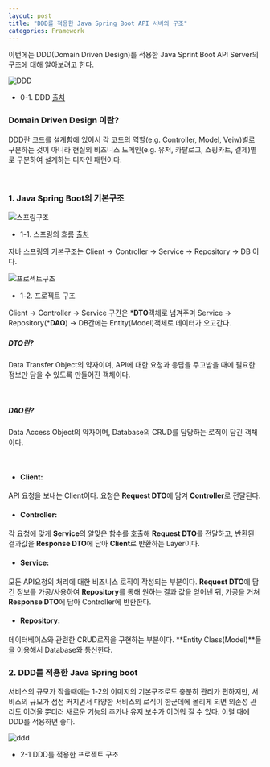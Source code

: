 ```yaml
---
layout: post
title: "DDD를 적용한 Java Spring Boot API 서버의 구조"
categories: Framework
---
```


이번에는 DDD(Domain Driven Design)를 적용한 Java Sprint Boot API Server의 구조에 대해 알아보려고 한다.


![DDD](https://miro.medium.com/max/1400/1*F82KYklUqew6ycZEq9niAw.png)
- 0-1. DDD [출처](https://medium.com/riiid-teamblog-kr/gradle%EA%B3%BC-%ED%95%A8%EA%BB%98%ED%95%98%EB%8A%94-backend-layered-architecture-97117b344ba8)
### Domain Driven Design 이란?

DDD란 코드를 설계함에 있어서 각 코드의 역할(e.g. Controller, Model, Veiw)별로 구분하는 것이 아니라 현실의 비즈니스 도메인(e.g. 유저, 카탈로그, 쇼핑카트, 결제)별로 구분하여 설계하는 디자인 패턴이다.

<br>

### 1. Java Spring Boot의 기본구조

![스프링구조](https://3827551924-files.gitbook.io/~/files/v0/b/gitbook-28427.appspot.com/o/assets%2F-M26jG1r8fNWiAQrZyfg%2F-M4hJIiL_CbaMtV-iVnw%2F-M4hJL1xuvndUsln6RlS%2Fimage-20200412132447872.png?generation=1586676989907156&alt=media)

- 1-1. 스프링의 흐름 [출처](https://dahye-jeong.gitbook.io/spring/spring/2020-04-12-layer)  


자바 스프링의 기본구조는 Client -> Controller -> Service -> Repository -> DB 이다.

![프로젝트구조](https://sanghun-blog-asset.s3.ap-northeast-2.amazonaws.com/spring_basic.png)
- 1-2. 프로젝트 구조


Client -> Controller -> Service 구간은 ***DTO**객체로 넘겨주며 Service -> Repository(***DAO**) -> DB간에는 Entity(Model)객체로 데이터가 오고간다.

##### DTO란?
Data Transfer Object의 약자이며, API에 대한 요청과 응답을 주고받을 때에 필요한 정보만 담을 수 있도록 만들어진 객체이다.

<br>

##### DAO란?
Data Access Object의 약자이며, Database의 CRUD를 담당하는 로직이 담긴 객체이다.

<br>



- #### Client: 
API 요청을 보내는 Client이다. 요청은 **Request DTO**에 담겨 **Controller**로 전달된다.

- #### Controller: 
각 요청에 맞게 **Service**의 알맞은 함수를 호출해 **Request DTO**를 전달하고, 반환된 결과값을 **Response DTO**에 담아 **Client**로 반환하는 Layer이다.

- #### Service: 
모든 API요청의 처리에 대한 비즈니스 로직이 작성되는 부분이다. **Request DTO**에 담긴 정보를 가공/사용하여 **Repository**를 통해 원하는 결과 값을 얻어낸 뒤,
가공을 거쳐 **Response DTO**에 담아 Controller에 반환한다.

- #### Repository:
데이터베이스와 관련한 CRUD로직을 구현하는 부분이다. **Entity Class(Model)**들을 이용해서 Database와 통신한다.



### 2. DDD를 적용한 Java Spring boot

서비스의 규모가 작을때에는 1-2의 이미지의 기본구조로도 충분히 관리가 편하지만, 서비스의 규모가 점점 커지면서 다양한 서비스의 로직이 한군데에 몰리게 되면 의존성 관리도 어려울 뿐더러 새로운 기능의 추가나 유지 보수가 어려워 질 수 있다. 이럴 때에 DDD를 적용하면 좋다.

![ddd](https://sanghun-blog-asset.s3.ap-northeast-2.amazonaws.com/spring_ddd.png)
- 2-1 DDD를 적용한 프로젝트 구조




